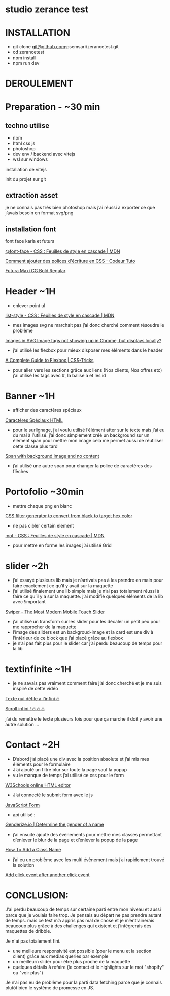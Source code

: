 # studio zerance test


# INSTALLATION

- git clone git@github.com:psemsari/zerancetest.git
- cd zerancetest
- npm install
- npm run dev


# DEROULEMENT

# Preparation -  ~30 min

## techno utilise

- npm
- html css js
- photoshop
- dev env / backend avec vitejs
- wsl sur windows

installation de vitejs

init du projet sur git

## extraction asset

je ne connais pas très bien photoshop mais j’ai réussi à exporter ce que j’avais besoin en format svg/png

## installation font

font face karla et futura

[@font-face - CSS : Feuilles de style en cascade | MDN](https://developer.mozilla.org/fr/docs/Web/CSS/@font-face)

[Comment ajouter des polices d'écriture en CSS - Codeur Tuto](https://www.codeur.com/tuto/css/ajouter-police-ecriture-css/)

[Futura Maxi CG Bold Regular](https://fontsgeek.com/fonts/Futura-Maxi-CG-Bold-Regular)

# Header ~1H

- enlever point ul

[list-style - CSS : Feuilles de style en cascade | MDN](https://developer.mozilla.org/fr/docs/Web/CSS/list-style)

- mes images svg ne marchait pas j’ai donc cherché comment résoudre le problème

[Images in SVG Image tags not showing up in Chrome, but displays locally?](https://stackoverflow.com/questions/41195669/images-in-svg-image-tags-not-showing-up-in-chrome-but-displays-locally)

- j’ai utilisé les flexbox pour mieux disposer mes éléments dans le header

[A Complete Guide to Flexbox | CSS-Tricks](https://css-tricks.com/snippets/css/a-guide-to-flexbox/)

- pour aller vers les sections grâce aux liens (Nos clients, Nos offres etc)  j’ai utilisé les tags avec #, la balise a et les id

# Banner ~1H

- afficher des caractères spéciaux

[Caractères Spéciaux HTML](https://www.leptidigital.fr/productivite/caracteres-speciaux-html-2-19297/)

- pour le surlignage, j’ai voulu utilisé l’élément after sur le texte mais j’ai eu du mal à l’utilisé.
j’ai donc simplement créé un background sur un élément span pour mettre mon image
cela me permet aussi de réutiliser cette classe plus tard

[Span with background image and no content](https://stackoverflow.com/questions/4550069/span-with-background-image-and-no-content)

- j’ai utilisé une autre span pour changer la police de caractères des flèches

# Portofolio ~30min

- mettre chaque png en blanc

[CSS filter generator to convert from black to target hex color](https://codepen.io/sosuke/pen/Pjoqqp)

- ne pas cibler certain element

[:not - CSS : Feuilles de style en cascade | MDN](https://developer.mozilla.org/fr/docs/Web/CSS/:not)

- pour mettre en forme les images j’ai utilisé Grid

# slider ~2h

- j’ai essayé plusieurs lib mais je n’arrivais pas à les prendre en main pour faire exactement ce qu’il y avait sur la maquette
- j’ai utilisé finalement une lib simple mais je n’ai pas totalement réussi à faire ce qu’il y a sur la maquette. j’ai modifié quelques éléments de la lib avec !important

[Swiper - The Most Modern Mobile Touch Slider](https://swiperjs.com/)

- j’ai utilisé un transform sur les slider pour les décaler un petit peu pour me rapprocher de la maquette
- l’image des sliders est un backgroud-image et la card est une div à l’intérieur de ce block que j’ai placé grâce au flexbox
- je n’ai pas fait plus pour le slider car j’ai perdu beaucoup de temps pour la lib

# textinfinite ~1H

- je ne savais pas vraiment comment faire j’ai donc cherché et je me suis inspiré de cette vidéo

[Texte qui défile à l'infini 🔥](https://www.youtube.com/watch?v=_Pv6z5Rm2TI)

[Scroll infini ! 🔥 🔥 🔥](https://codepen.io/Ziratsu/pen/MWjqWOa?editors=1100)

j’ai du remettre le texte plusieurs fois pour que ça marche il doit y avoir une autre solution …

# Contact ~2H

- D’abord j’ai placé une div avec la position absolute et j’ai mis mes éléments pour le formulaire
- J’ai ajouté un filtre blur sur toute la page sauf la popup
- vu le manque de temps j’ai utilisé ce css pour le form

[W3Schools online HTML editor](https://www.w3schools.com/css/tryit.asp?filename=trycss_forms)

- J’ai connecté le submit form avec le js

[JavaScript Form](https://www.javascripttutorial.net/javascript-dom/javascript-form/)

- api utilisé :

[Genderize.io | Determine the gender of a name](https://genderize.io/#responses)

- j’ai ensuite ajouté des évènements pour mettre mes classes permettant d’enlever le blur de la page et d’enlever la popup de la page

[How To Add a Class Name](https://www.w3schools.com/howto/howto_js_add_class.asp)

- j’ai eu un problème avec les multi évènement mais j’ai rapidement trouvé la solution

[Add click event after another click event](https://stackoverflow.com/questions/33262256/add-click-event-after-another-click-event)


# CONCLUSION:

J’ai perdu beaucoup de temps sur certaine parti entre mon niveau et aussi parce que je voulais faire trop. Je pensais au départ ne pas prendre autant de temps. mais ce test m’a appris pas mal de chose et je m’entrainerais beaucoup plus grâce à des challenges qui existent et j’intégrerais des maquettes de dribble.

Je n'ai pas totalement fini.
- une meilleure responsivité est possible (pour le menu et la section client) grâce aux medias queries par exemple
- un meilleurn slider pour être plus proche de la maquette
- quelques détails à refaire (le contact et le highlights sur le mot "shopify" ou "voir plus")

Je n’ai pas eu de problème pour la parti data fetching parce que je connais plutôt bien le système de promesse en JS.

